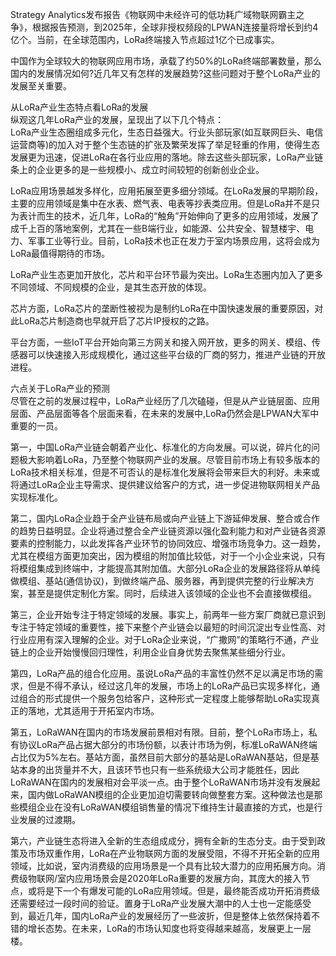 Strategy
Analytics发布报告《物联网中未经许可的低功耗广域物联网霸主之争》，根据报告预测，到2025年，全球非授权频段的LPWAN连接量将增长到约4亿个。当前，在全球范围内，LoRa终端接入节点超过1亿个已成事实。

中国作为全球较大的物联网应用市场，承载了约50%的LoRa终端部署数量，那么国内的发展情况如何?近几年又有怎样的发展趋势?这些问题对于整个LoRa产业的发展至关重要。

从LoRa产业生态特点看LoRa的发展  
纵观这几年LoRa产业的发展，呈现出了以下几个特点：  
LoRa产业生态圈组成多元化，生态日益强大。行业头部玩家(如互联网巨头、电信运营商等)的加入对于整个生态链的扩张及繁荣发挥了举足轻重的作用，使得生态发展更为迅速，促进LoRa在各行业应用的落地。除去这些头部玩家，LoRa产业链条上的企业更多的是一些规模小、成立时间较短的创新创业企业。

LoRa应用场景越发多样化，应用拓展至更多细分领域。在LoRa发展的早期阶段，主要的应用领域是集中在水表、燃气表、电表等抄表类应用。但是LoRa并不是只为表计而生的技术，近几年，LoRa的“触角”开始伸向了更多的应用领域，发展了成千上百的落地案例，尤其在一些B端行业，如能源、公共安全、智慧楼宇、电力、军事工业等行业。目前，LoRa技术也正在发力于室内场景应用，这将会成为LoRa最值得期待的市场。

LoRa产业生态更加开放化，芯片和平台环节最为突出。LoRa生态圈内加入了更多不同领域、不同规模的企业，是其生态开放的体现。

芯片方面，LoRa芯片的垄断性被视为是制约LoRa在中国快速发展的重要原因，对此LoRa芯片制造商也早就开启了芯片IP授权的之路。

平台方面，一些IoT平台开始向第三方网关和接入网开放，更多的网关、模组、传感器可以快速接入形成规模化，通过这些平台级的厂商的努力，推进产业链的开放进程。

六点关于LoRa产业的预测  
尽管在之前的发展过程中，LoRa产业经历了几次磕碰，但是从产业链层面、应用层面、产品层面等各个层面来看，在未来的发展中,LoRa仍然会是LPWAN大军中重要的一员。

第一，中国LoRa产业链会朝着产业化、标准化的方向发展。可以说，碎片化的问题极大影响着LoRa，乃至整个物联网产业的发展。尽管目前市场上有较多版本的LoRa技术相关标准，但是不可否认的是标准化发展将会带来巨大的利好。未来或将通过LoRa企业主导需求、提供建议给客户的方式，进一步促进物联网相关产品实现标准化。

第二，国内LoRa企业趋于全产业链布局或向产业链上下游延伸发展、整合或合作的趋势日益明显。企业将通过整合全产业链资源以强化盈利能力和对产业链各资源要素的控制能力，以此发挥各产业环节的协同效应、增强市场竞争力。这一趋势，尤其在模组方面更加突出，因为模组的附加值比较低，对于一个小企业来说，只有将模组集成到终端中，才能提高其附加值。大部分LoRa企业的发展路径将从单纯做模组、基站(通信协议)，到做终端产品、服务器，再到提供完整的行业解决方案，甚至是提供定制化方案。同时，后续进入该领域的企业也不会直接做模组。

第三，企业开始专注于特定领域的发展。事实上，前两年一些方案厂商就已意识到专注于特定领域的重要性，接下来整个产业链会以最短的时间沉淀出专业性高、对行业应用有深入理解的企业。对于LoRa企业来说，“广撒网”的策略行不通，产业链上的企业开始慢慢回归理性，利用企业自身优势去聚焦某些细分行业。

第四，LoRa产品的组合化应用。虽说LoRa产品的丰富性仍然不足以满足市场的需求，但是不得不承认，经过这几年的发展，市场上的LoRa产品已实现多样化，通过组合的形式提供一个服务包给客户，这种形式一定程度上能够帮助LoRa实现真正的落地，尤其适用于开拓室内市场。

第五，LoRaWAN在国内的市场发展前景相对有限。目前，整个LoRa市场上，私有协议LoRa产品占据大部分的市场份额，以表计市场为例，标准LoRaWAN终端占比仅为5%左右。基站方面，虽然目前大部分的基站是LoRaWAN基站，但是基站本身的出货量并不大，且该环节也只有一些系统级大公司才能胜任，因此LoRaWAN在国内的发展相对会平淡一点。由于整个LoRaWAN市场并没有发展起来，国内做LoRaWAN模组的企业更加迫切需要转向做整套方案。这种做法也是那些模组企业在没有LoRaWAN模组销售量的情况下维持生计最直接的方式，也是行业发展的过渡期。

第六，产业链生态将进入全新的生态组成成分，拥有全新的生态分支。由于受到政策及市场双重作用，LoRa在产业物联网方面的发展受阻，不得不开拓全新的应用领域，比如说，室内消费级的应用场景是一个具有比较大潜力的应用拓展方向。消费级物联网/室内应用场景会是2020年LoRa重要的发展方向，其庞大的接入节点，或将是下一个有爆发可能的LoRa应用领域。但是，最终能否成功开拓消费级还需要经过一段时间的验证。置身于LoRa产业发展大潮中的人士也一定能感受到，最近几年，国内LoRa产业的发展经历了一些波折，但是整体上依然保持着不错的增长态势。在未来，LoRa的市场认知度也将变得越来越高，发展更上一层楼。
